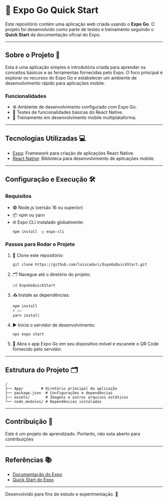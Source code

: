# 🚀 Expo Go Quick Start

Este repositório contém uma aplicação web criada usando o **Expo Go**. O projeto foi desenvolvido como parte de testes e treinamento seguindo o **Quick Start** da documentação oficial do Expo.

---

## **Sobre o Projeto** 📝
Esta é uma aplicação simples e introdutória criada para aprender os conceitos básicos e as ferramentas fornecidas pelo Expo. O foco principal é explorar os recursos do Expo Go e estabelecer um ambiente de desenvolvimento rápido para aplicações mobile.

### **Funcionalidades**
- ⚙️ Ambiente de desenvolvimento configurado com Expo Go.
- 🧪 Testes de funcionalidades básicas do React Native.
- 📱 Treinamento em desenvolvimento mobile multiplataforma.

---

## **Tecnologias Utilizadas** 💻
- [Expo](https://expo.dev/): Framework para criação de aplicações React Native.
- [React Native](https://reactnative.dev/): Biblioteca para desenvolvimento de aplicações mobile.

---

## **Configuração e Execução** 🛠️

### **Requisitos**
- 🟢 Node.js (versão 16 ou superior)
- 📦 npm ou yarn
- 🌐 Expo CLI instalado globalmente:
  ```bash
  npm install -g expo-cli
  ```

### **Passos para Rodar o Projeto**
1. 📂 Clone este repositório:
   ```bash
   git clone https://github.com/luiscadari/ExpoGoQuickStart.git

   ```

2. 🗂️ Navegue até o diretório do projeto:
   ```bash
   cd ExpoGoQuickStart
   ```

3. 📥 Instale as dependências:
   ```bash
   npm install
   # ou
   yarn install
   ```

4. ▶️ Inicie o servidor de desenvolvimento:
   ```bash
   npx expo start
   ```

5. 📱 Abra o app Expo Go em seu dispositivo móvel e escaneie o QR Code fornecido pelo servidor.

---

## **Estrutura do Projeto** 🗂️
```plaintext
/
├── App/        # Diretório principal da aplicação
├── package.json  # Configurações e dependências
├── assets/       # Imagens e outros arquivos estáticos
└── node_modules/ # Dependências instaladas
```

---

## **Contribuição** 🤝
Este é um projeto de aprendizado. Portanto, não esta aberto para contribuições

---

## **Referências** 📚
- [Documentação do Expo](https://docs.expo.dev/)
- [Quick Start do Expo](https://docs.expo.dev/get-started/installation/)

---

Desenvolvido para fins de estudo e experimentação. 🌟

